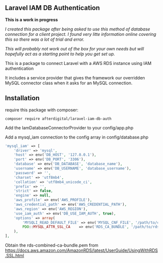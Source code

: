 ## Laravel IAM DB Authentication

**This is a work in progress**

*I created this package after being asked to use this method of database connection for a client project. I found very
litte information online covering this so there was a lot of trial and error.*

*This will probably not work out of the box for your own needs but will hopefully act as a starting point to help you
get set up.*

This is a package to connect Laravel with a AWS RDS instance using IAM authentication

It includes a service provider that gives the framework our overridden MySQL connector class when it asks
for an MySQL connection.

## Installation

require this package with composer:

```shell
composer require afterdigital/laravel-iam-db-auth
```

Add the IamDatabaseConnectorProvider to your config/app.php

Add a mysql_iam connection to the config array in config/database.php

```php
'mysql_iam' => [
    'driver' => 'mysql',
    'host' => env('DB_HOST', '127.0.0.1'),
    'port' => env('DB_PORT', '3306'),
    'database' => env('DB_DATABASE', 'database_name'),
    'username' => env('DB_USERNAME', 'database_username'),
    'password' => '',
    'charset' => 'utf8mb4',
    'collation' => 'utf8mb4_unicode_ci',
    'prefix' => '',
    'strict' => false,
    'engine' => null,
    'aws_profile' => env('AWS_PROFILE'),
    'aws_credential_path' => env('AWS_CREDENTIAL_PATH'),
    'aws_region' => env('AWS_REGION'),
    'use_iam_auth' => env('DB_USE_IAM_AUTH', true),
    'options' => array(
        'MYSQLI_READ_DEFAULT_FILE' => env('MYSQL_CNF_FILE', '/path/to/cnf/file'),
        PDO::MYSQL_ATTR_SSL_CA    => env('RDS_CA_BUNDLE', '/path/to/rds-combined-ca-bundle.pem'),       
    ),
],
```

Obtain the rds-combined-ca-bundle.pem from https://docs.aws.amazon.com/AmazonRDS/latest/UserGuide/UsingWithRDS.SSL.html

